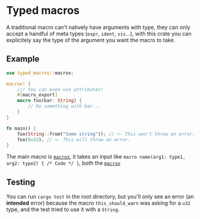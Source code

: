 # Typed macros
A traditional macro can't natively have arguments with type, they can only
accept a handful of meta types (`expr`, `ident`, `vis`...), with this crate
you can explicitely say the type of the argument you want the macro to take.

## Example

```rust
use typed_macros::macrox;

macrox! {
	/// You can even use attributes!
	#[macro_export]
	macro foo(bar: String) {
		// Do something with bar...
	}
}

fn main() {
	foo(String::from("Some string")); // <- This won't throw an error.
	foo(9u32); // <- This will throw an error.
}
```

The main macro is [`macrox`][macrox], it takes an input like `macro name(arg1: type1, arg2: type2) { /* Code */ }`, both the [`macrox`][macrox]



## Testing

You can run `cargo test` in the root directory, but you'll only see an error (an **intended** error) because the macro `this_should_warn` was asking for a `u32` type, and the test tried to use it with a `String`.

[macrox]: macro.macrox.html